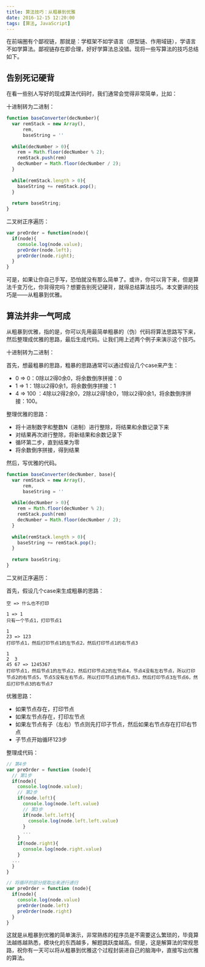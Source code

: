 ```yaml
---
title: 算法技巧：从粗暴到优雅
date: 2016-12-15 12:20:00
tags: [算法, JavaScript]
---
```


在前端圈有个鄙视链，那就是：学框架不如学语言（原型链、作用域链），学语言不如学算法。鄙视链存在即合理，好好学算法总没错。现将一些写算法的技巧总结如下。

<!--more-->

## 告别死记硬背

在看一些别人写好的现成算法代码时，我们通常会觉得非常简单，比如：

十进制转为二进制：

```js
function baseConverter(decNumber){
  var remStack = new Array(),
      rem,
      baseString = ''
      
  while(decNumber > 0){
    rem = Math.floor(decNumber % 2);
    remStack.push(rem)
    decNumber = Math.floor(decNumber / 2);
  }
  
  while(remStack.length > 0){
    baseString += remStack.pop();
  }
  
  return baseString;
}
```

二叉树正序遍历：

```js
var preOrder = function(node){
  if(node){
    console.log(node.value);
    preOrder(node.left);
    preOrder(node.right);
  }
}
```

可是，如果让你自己手写，恐怕就没有那么简单了。或许，你可以背下来，但是算法千变万化，你背得完吗？想要告别死记硬背，就得总结算法技巧。本文要讲的技巧是——从粗暴到优雅。

## 算法并非一气呵成

从粗暴到优雅，指的是，你可以先用最简单粗暴的（伪）代码将算法思路写下来，然后整理成优雅的思路，最后生成代码。让我们用上述两个例子来演示这个技巧。

十进制转为二进制：

首先，想最粗暴的思路，粗暴的思路通常可以通过假设几个case来产生：

- 0 => 0：0除以2得0余0，将余数倒序拼接：0
- 1 => 1：1除以2得0余1，将余数倒序拼接：1
- 4 => 100 ：4除以2得2余0，2除以2得1余0，1除以2得0余1，将余数倒序拼接：100。


整理优雅的思路：

- 将十进制数字和整数N（进制）进行整除，将结果和余数记录下来
- 对结果再次进行整除，将新结果和余数记录下
- 循环第二步，直到结果为零
- 将余数倒序拼接，得到结果

然后，写优雅的代码。

```js
function baseConverter(decNumber, base){
  var remStack = new Array(),
      rem,
      baseString = ''
      
  while(decNumber > 0){
    rem = Math.floor(decNumber % 2);
    remStack.push(rem)
    decNumber = Math.floor(decNumber / 2);
  }
  
  while(remStack.length > 0){
    baseString += remStack.pop();
  }
  
  return baseString; 
}
```

二叉树正序遍历：

首先，假设几个case来生成粗暴的思路：

```
空 => 什么也不打印 
```

```
1 => 1 
只有一个节点1，打印节点1
```
```
1
23 => 123 
打印节点1，然后打印节点1的左节点2，然后打印节点1的右节点3
```

```
1
2  3    
45 67 => 1245367 
打印节点1，然后节点1的左节点2，然后打印节点2的左节点4，节点4没有左右节点，所以打印节点2的右节点5，节点5没有左右节点，所以打印节点1的右节点3，然后打印节点3左节点6，然后打印节点3的右节点7
```

优雅思路：

- 如果节点存在，打印节点
- 如果左节点存在，打印左节点
- 如果左节点有子（左右）节点则先打印子节点，然后如果右节点存在打印右节点
- 子节点开始循环123步

整理成代码：

```js
// 第4步
var preOrder = function (node){
  // 第1步
  if(node){
    console.log(node.value);
    // 第2步
    if(node.left){
      console.log(node.left.value)
      // 第3步
	  if(node.left.left){
	    console.log(node.left.left.value)
	  }
	  ...
    }
    if(node.right){
      console.log(node.right.value)
    }
  ...
  }
}

// 将循环的部分提取出来进行递归
var preOrder = function (node){
  if(node){
    console.log(node.value)
    preOrder(node.left)
    preOrder(node.right)
  }
}
```

这就是从粗暴到优雅的简单演示，非常熟练的程序员是不需要这么繁琐的，毕竟算法越练越熟悉，模块化的东西越多，解题跳跃度越高。但是，这是解算法的常规思路，祝你有一天可以将从粗暴到优雅这个过程封装进自己的脑海中，直接写出优雅的算法。
